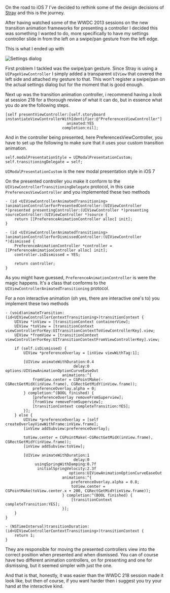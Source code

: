 On the road to iOS 7 I've decided to rethink some of the design decisions of [Stray](http://itunes.apple.com/app/stray/id570951876?mt=8) and this is the journey.

After having watched some of the WWDC 2013 sessions on the new transition animation frameworks for presenting a controller I decided this was something I wanted to do, more specifically to have my settings controller slide in from the left on a swipe/pan gesture from the left edge.

This is what I ended up with

![Settings dialog](/images/iOS%20Simulator%20Screen%20shot%2027%20aug%202013%2019.16.31.png)

First problem I tackled was the swipe/pan gesture. Since Stray is using a `UIPageViewController` I simply added a transparent `UIView` that covered the left side and attached my gesture to that. This won't register a swipe/pan on the actual settings dialog but for the moment that is good enough.

Next up was the transition animation controller, i recommend having a look at session 218 for a thorough review of what it can do, but in essence what you do are the following steps.

	[self presentViewController:[self.storyboard instantiateViewControllerWithIdentifier:@"PreferencesViewController"]
                               animated:YES
                             completion:nil];


And in the controller being presented, here PreferencesViewController, you have to set up the following to make sure that it uses your custom transition animation.

	self.modalPresentationStyle = UIModalPresentationCustom;
	self.transitioningDelegate = self;

`UIModalPresentationCustom` is the new modal presentation style in iOS 7

On the presented controller you make it conform to the `UIViewControllerTransitioningDelegate` protocol, in this case `PreferencesViewController` and you implemented these two methods

	- (id <UIViewControllerAnimatedTransitioning> )animationControllerForPresentedController:(UIViewController *)presented presentingController:(UIViewController *)presenting sourceController:(UIViewController *)source {
		return [[PreferenceAnimationController alloc] init];
	}

	- (id <UIViewControllerAnimatedTransitioning> )animationControllerForDismissedController:(UIViewController *)dismissed {
		PreferenceAnimationController *controller = [[PreferenceAnimationController alloc] init];
		controller.isDismissed = YES;

		return controller;
	}

As you might have guessed, `PreferenceAnimationController` is were the magic happens. It's a class that conforms to the `UIViewControllerAnimatedTransitioning` protocol.

For a non interactive animation (oh yes, there are interactive one's to) you implement these two methods

	- (void)animateTransition:(id<UIViewControllerContextTransitioning>)transitionContext {
	    UIView *inView = [transitionContext containerView];
	    UIView *toView = [transitionContext viewControllerForKey:UITransitionContextToViewControllerKey].view;
	    UIView *fromView = [transitionContext viewControllerForKey:UITransitionContextFromViewControllerKey].view;

	    if (self.isDismissed) {
	        UIView *preferenceOverlay = [inView viewWithTag:1];

	        [UIView animateWithDuration:0.4
	                              delay:0 options:UIViewAnimationOptionCurveEaseOut
	                         animations:^{
	            fromView.center = CGPointMake(-CGRectGetMidX(inView.frame), CGRectGetMidY(inView.frame));
	            preferenceOverlay.alpha = 0;
	        } completion:^(BOOL finished) {
	            [preferenceOverlay removeFromSuperview];
	            [fromView removeFromSuperview];
	            [transitionContext completeTransition:YES];
	        }];
	    } else {
	        UIView *preferenceOverlay = [self createOverlayViewWithFrame:inView.frame];
	        [inView addSubview:preferenceOverlay];

	        toView.center = CGPointMake(-CGRectGetMidX(inView.frame), CGRectGetMidY(inView.frame));
	        [inView addSubview:toView];

	        [UIView animateWithDuration:1
	                              delay:0
	             usingSpringWithDamping:0.7f
	              initialSpringVelocity:2.3f
	                            options:UIViewAnimationOptionCurveEaseOut
	                         animations:^{
	                             preferenceOverlay.alpha = 0.8;
	                             toView.center = CGPointMake(toView.center.x + 200, CGRectGetMidY(inView.frame));
	                         } completion:^(BOOL finished) {
	                             [transitionContext completeTransition:YES];
	                         }];
	    }
	}

	- (NSTimeInterval)transitionDuration:(id<UIViewControllerContextTransitioning>)transitionContext {
	    return 1;
	}

They are responsible for moving the presented controllers view into the correct position when presented and when dismissed. You can of course have two different animation controllers, on for presenting and one for dismissing, but it seemed simpler with just the one.

And that is that, honestly, it was easier than the WWDC 218 session made it look like, but then of course, if you want harder then i suggest you try your hand at the interactive kind.
